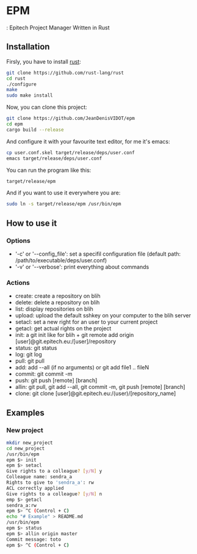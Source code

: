 # EPM
: Epitech Project Manager
Written in Rust

## Installation
Firsly, you have to install [rust]:
```bash
git clone https://github.com/rust-lang/rust
cd rust
./configure
make
sudo make install
```

Now, you can clone this project:
```bash
git clone https://github.com/JeanDenisVIDOT/epm
cd epm
cargo build --release
```

And configure it with your favourite text editor, for me it's emacs:
```bash
cp user.conf.skel target/release/deps/user.conf
emacs target/release/deps/user.conf
```

You can run the program like this:
```bash
target/release/epm
```

And if you want to use it everywhere you are:
```bash
sudo ln -s target/release/epm /usr/bin/epm
```

## How to use it
### Options

* '-c' or '--config_file': set a specifil configuration file (default path: /path/to/executable/deps/user.conf)
* '-v' or '--verbose': print everything about commands

### Actions
* create: create a repository on blih
* delete: delete a repository on blih
* list: display repositories on blih
* upload: upload the default sshkey on your computer to the blih server
* setacl: set a new right for an user to your current project
* getacl: get actual rights on the project
* init: a git init like for blih + git remote add origin [user]@git.epitech.eu:/[user]/repository
* status: git status
* log: git log
* pull: git pull
* add: add --all (if no arguments) or git add file1 .. fileN
* commit: git commit -m
* push: git push [remote] [branch]
* allin: git pull, git add --all, git commit -m, git push [remote] [branch]
* clone: git clone [user]@git.epitech.eu:/(user)/[repository_name]

## Examples
### New project
```bash
mkdir new_project
cd new_project
/usr/bin/epm
epm $> init
epm $> setacl
Give rights to a colleague? [y/N] y
Colleague name: sendra_a
Rights to give to 'sendra_a': rw
ACL correctly applied
Give rights to a colleague? [y/N] n
emp $> getacl
sendra_a:rw
epm $> ^C (Control + C)
echo "# Example" > README.md
/usr/bin/epm
epm $> status
epm $> allin origin master
Commit message: toto
epm $> ^C (Control + C)
```

[rust]: https://github.com/rust-lang/rust
